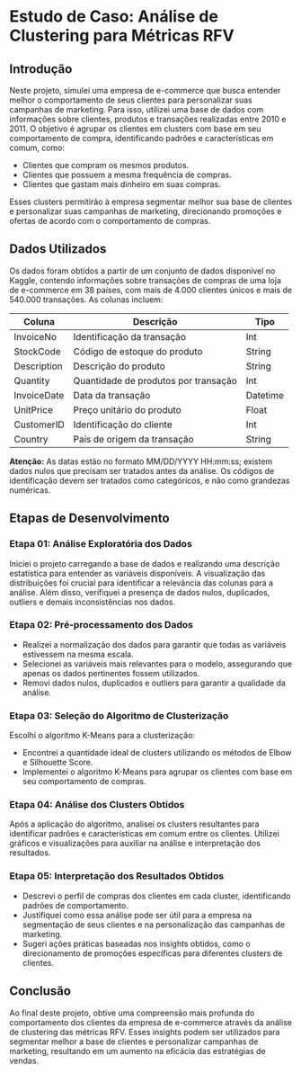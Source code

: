 # Estudo de Caso: Análise de Clustering para Métricas RFV

## Introdução

Neste projeto, simulei uma empresa de e-commerce que busca entender melhor o comportamento de seus clientes para personalizar suas campanhas de marketing. Para isso, utilizei uma base de dados com informações sobre clientes, produtos e transações realizadas entre 2010 e 2011. O objetivo é agrupar os clientes em clusters com base em seu comportamento de compra, identificando padrões e características em comum, como:

- Clientes que compram os mesmos produtos.
- Clientes que possuem a mesma frequência de compras.
- Clientes que gastam mais dinheiro em suas compras.

Esses clusters permitirão à empresa segmentar melhor sua base de clientes e personalizar suas campanhas de marketing, direcionando promoções e ofertas de acordo com o comportamento de compras.

## Dados Utilizados

Os dados foram obtidos a partir de um conjunto de dados disponível no Kaggle, contendo informações sobre transações de compras de uma loja de e-commerce em 38 países, com mais de 4.000 clientes únicos e mais de 540.000 transações. As colunas incluem:

| Coluna       | Descrição                                    | Tipo    |
|--------------|----------------------------------------------|---------|
| InvoiceNo    | Identificação da transação                   | Int     |
| StockCode    | Código de estoque do produto                 | String  |
| Description  | Descrição do produto                         | String  |
| Quantity     | Quantidade de produtos por transação         | Int     |
| InvoiceDate  | Data da transação                           | Datetime|
| UnitPrice    | Preço unitário do produto                    | Float   |
| CustomerID   | Identificação do cliente                      | Int     |
| Country      | País de origem da transação                  | String  |

**Atenção:** As datas estão no formato MM/DD/YYYY HH:mm:ss; existem dados nulos que precisam ser tratados antes da análise. Os códigos de identificação devem ser tratados como categóricos, e não como grandezas numéricas.

## Etapas de Desenvolvimento

### Etapa 01: Análise Exploratória dos Dados

Iniciei o projeto carregando a base de dados e realizando uma descrição estatística para entender as variáveis disponíveis. A visualização das distribuições foi crucial para identificar a relevância das colunas para a análise. Além disso, verifiquei a presença de dados nulos, duplicados, outliers e demais inconsistências nos dados.

### Etapa 02: Pré-processamento dos Dados

- Realizei a normalização dos dados para garantir que todas as variáveis estivessem na mesma escala.
- Selecionei as variáveis mais relevantes para o modelo, assegurando que apenas os dados pertinentes fossem utilizados.
- Removi dados nulos, duplicados e outliers para garantir a qualidade da análise.

### Etapa 03: Seleção do Algoritmo de Clusterização

Escolhi o algoritmo K-Means para a clusterização:

- Encontrei a quantidade ideal de clusters utilizando os métodos de Elbow e Silhouette Score.
- Implementei o algoritmo K-Means para agrupar os clientes com base em seu comportamento de compras.

### Etapa 04: Análise dos Clusters Obtidos

Após a aplicação do algoritmo, analisei os clusters resultantes para identificar padrões e características em comum entre os clientes. Utilizei gráficos e visualizações para auxiliar na análise e interpretação dos resultados.

### Etapa 05: Interpretação dos Resultados Obtidos

- Descrevi o perfil de compras dos clientes em cada cluster, identificando padrões de comportamento.
- Justifiquei como essa análise pode ser útil para a empresa na segmentação de seus clientes e na personalização das campanhas de marketing.
- Sugeri ações práticas baseadas nos insights obtidos, como o direcionamento de promoções específicas para diferentes clusters de clientes.

## Conclusão

Ao final deste projeto, obtive uma compreensão mais profunda do comportamento dos clientes da empresa de e-commerce através da análise de clustering das métricas RFV. Esses insights podem ser utilizados para segmentar melhor a base de clientes e personalizar campanhas de marketing, resultando em um aumento na eficácia das estratégias de vendas.
